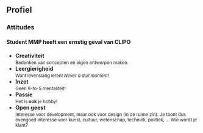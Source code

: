 Profiel
-------

### Attitudes

#### Student MMP heeft een ernstig geval van **CLIPO**

- **Creativiteit**  
  <small>Bedenken van concepten en eigen ontwerpen maken.</small>
- **Leergierigheid**  
  <small>Want levenslang leren! *Never a dull moment!*</small>
- **Inzet**  
  <small>Geen 9-to-5 mentaliteit!</small>
- **Passie**  
  <small>Het is **ook** je hobby!</small>
- **Open geest**  
  <small>Interesse voor development, maar ook voor design (in de ruime zin). Je toont dus evengoed interesse voor kunst, cultuur, wetenschap, techniek, politiek, … Wie wordt je klant?</small>
